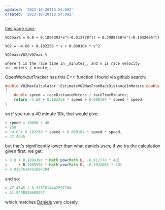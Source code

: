 ```yaml
---
updated: '2023-10-20T13:54:09Z'
created: '2023-10-20T13:54:09Z'
---
```

[this page says](https://www.omnicalculator.com/sports/vo2-max-runners):

```
VO2max% ​= 0.8 + 0.1894393*e^(−0.012778*t) + 0.2989558*e^(−0.1932605*t)​

VO2 = −4.60 + 0.182258 * v + 0.000104 * v^2

VO2max=VO2/VO2max %

where t is the race time in _minutes_, and v is race velocity in _meters / minute_.
```

OpenWorkoutTracker has this C++ function I found via github search:

```c++
double VO2MaxCalculator::EstimateVO2MaxFromRaceDistanceInMeters(double raceDistanceMeters, double raceTimeMinutes)
{
	double speed = raceDistanceMeters / raceTimeMinutes;
	return -4.60 + 0.182258 * speed + 0.000104 * speed * speed;
}
```

so if you run a 40 minute 10k, that would give:

```js
> speed = 10000 / 40
< 250
> -4.6 + 0.182258 * speed + 0.000104 * speed * speed;
< 47.4645
```

but that's significantly lower than what daniels uses; if we try the calculation given first, we get:

```js
> 0.8 + 0.1894393 * Math.pow(Math.E, -0.012778 * 40) 
>     + 0.2989558 * Math.pow(Math.E, -0.1932605 * 40)
< 0.9137614442697204
```

and so:

```js
> 47.4645 / 0.9137614442697204
< 51.9440826680247
```

which matches [Daniels](https://www.google.com/url?sa=t&rct=j&q=&esrc=s&source=web&cd=&cad=rja&uact=8&ved=2ahUKEwibzcyx78z-AhWFGlkFHVOkDRAQFnoECAoQAQ&url=https%3A%2F%2Fwww.amazon.com%2FDaniels-Running-Formula-Jack-Tupper%2Fdp%2F1450431836&usg=AOvVaw1hK91oBpsmscEoCUfwdFVt) very closely